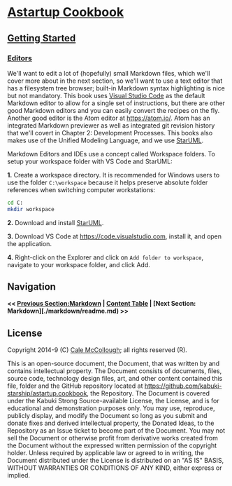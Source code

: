 # [Astartup Cookbook](../../readme.md)

## [Getting Started](../readme.md)

### [Editors](./readme.md)

We'll want to edit a lot of (hopefully) small Markdown files, which we'll cover more about in the next section, so we'll want to use a text editor that has a filesystem tree browser; built-in Markdown syntax highlighting is nice but not mandatory. This book uses [Visual Studio Code](https://code.visualstudio.com) as the default Markdown editor to allow for a single set of instructions, but there are other good Markdown editors and you can easily convert the recipes on the fly. Another good editor is the Atom editor at <https://atom.io/>. Atom has an integrated Markdown previewer as well as integrated git revision history that we'll covert in Chapter 2: Development Processes. This books also makes use of the Unified Modeling Language, and we use [StarUML](https://staruml.io).

Markdown Editors and IDEs use a concept called Workspace folders. To setup your workspace folder with VS Code and StarUML:

**1.** Create a workspace directory. It is recommended for Windows users to use the folder `C:\workspace` because it helps preserve absolute folder references when switching computer workstations:

```Bash
cd C:
mkdir workspace
```

**2.** Download and install [StarUML](staruml.io).

**3.** Download VS Code at <https://code.visualstudio.com>, install it, and open the application.

**4.** Right-click on the Explorer and click on `Add folder to workspace`, navigate to your workspace folder, and click Add.

## Navigation

**<< [Previous Section:Markdown](./readme.md) | [Content Table](../readme.md) | [Next Section: Markdown][./markdown/readme.md) >>**

## License

Copyright 2014-9 (C) [Cale McCollough](https://calemccollough.github.io); all rights reserved (R).

This is an open-source document, the Document, that was written by and contains intellectual property. The Document consists of documents, files, source code, technology design files, art, and other content contained this file, folder and the GitHub repository located at <https://github.com/kabuki-starship/astartup.cookbook>, the Repository. The Document is covered under the Kabuki Strong Source-available License, the License, and is for educational and demonstration purposes only. You may use, reproduce, publicly display, and modify the Document so long as you submit and donate fixes and derived intellectual property, the Donated Ideas, to the Repository as an Issue ticket to become part of the Document. You may not sell the Document or otherwise profit from derivative works created from the Document without the expressed written permission of the copyright holder. Unless required by applicable law or agreed to in writing, the Document distributed under the License is distributed on an "AS IS" BASIS, WITHOUT WARRANTIES OR CONDITIONS OF ANY KIND, either express or implied.
